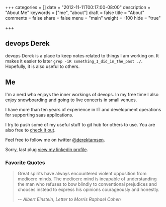+++
categories = []
date = "2012-11-11T00:17:00-08:00"
description = "About Me"
keywords = ["me", "about"]
draft = false
title = "About"
comments = false
share = false
menu = "main"
weight = -100
hide = "true"

+++

## devops Derek
devops Derek is a place to keep notes related to things I am working on. It makes it easier to later `grep -iR something_I_did_in_the_past ./`. Hopefully, it is also useful to others.

## Me
I'm a nerd who enjoys the inner workings of devops. In my free time I also enjoy snowboarding and going to live concerts in small venues.

I have more than ten years of experience in IT and development operations for supporting saas applications.

I try to push some of my useful stuff to git hub for others to use. You are also free to [check it out](https://github.com/derektamsen "github - derektamsen").

Feel free to follow me on twitter [@derektamsen](https://twitter.com/derektamsen "Twitter - derektamsen").

Sorry, last plug [view my linkedin profile](http://www.linkedin.com/in/derektamsen "View Derek Tamsen's LinkedIn profile").

### Favorite Quotes
> Great spirits have always encountered violent opposition from mediocre minds. The mediocre mind is incapable of understanding the man who refuses to bow blindly to conventional prejudices and chooses instead to express his opinions courageously and honestly.
>
> -- <cite>Albert Einstein, Letter to Morris Raphael Cohen</cite>
